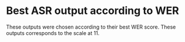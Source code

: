 # Best ASR output according to WER

These outputs were chosen according to their best WER score. These outputs corresponds to the scale at 11.
